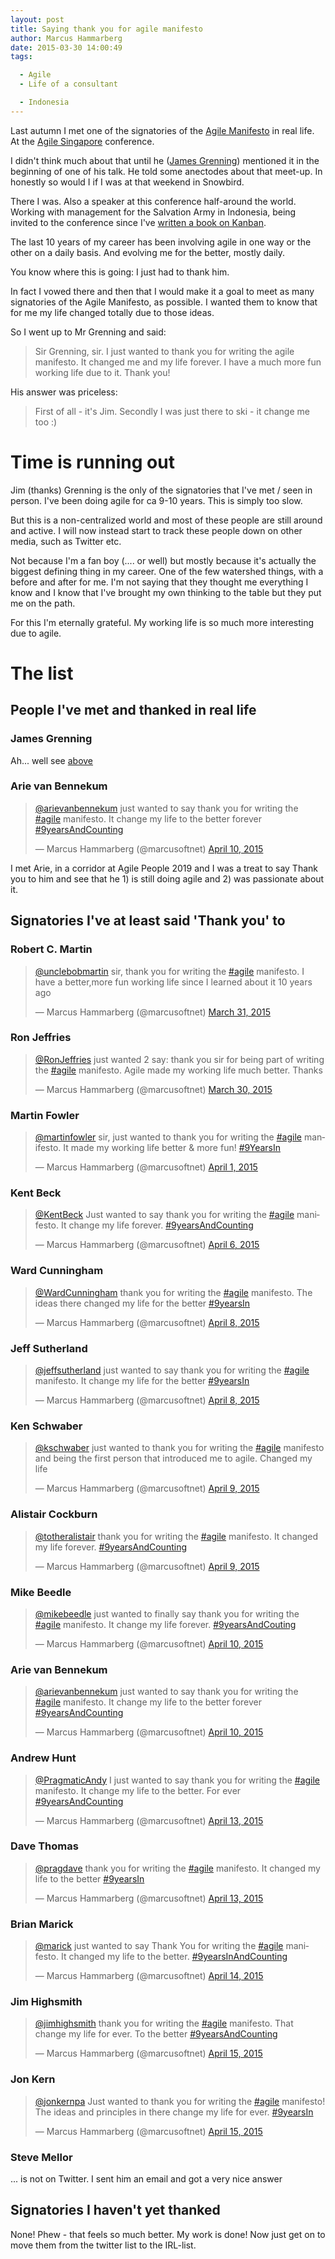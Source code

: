 ```yaml
---
layout: post
title: Saying thank you for agile manifesto
author: Marcus Hammarberg
date: 2015-03-30 14:00:49
tags:

  - Agile
  - Life of a consultant

  - Indonesia
---
```


Last autumn I met one of the signatories of the [Agile Manifesto](http://agilemanifesto.org) in real life. At the [Agile Singapore](http://2014.agilesingapore.org/) conference.

I didn't think much about that until he ([James Grenning](http://www.renaissancesoftware.net/blog/)) mentioned it in the beginning of one of his talk. He told some anectodes about that meet-up. In honestly so would I if I was at that weekend in Snowbird.

There I was. Also a speaker at this conference half-around the world. Working with management for the Salvation Army in Indonesia, being invited to the conference since I've [written a book on Kanban](http://www.amazon.com/Kanban-Action-Marcus-Hammarberg/dp/1617291056/).

The last 10 years of my career has been involving agile in one way or the other on a daily basis. And evolving me for the better, mostly daily.

You know where this is going: I just had to thank him.
<!-- excerpt-end -->

In fact I vowed there and then that I would make it a goal to meet as many signatories of the Agile Manifesto, as possible. I wanted them to know that for me my life changed totally due to those ideas.

So I went up to Mr Grenning and said:

<blockquote>Sir Grenning, sir. I just wanted to thank you for writing the agile manifesto. It changed me and my life forever. I have a much more fun working life due to it. Thank you!</blockquote>

His answer was priceless:

<blockquote>First of all - it's Jim. Secondly I was just there to ski - it change me too :)</blockquote>

# Time is running out
Jim (thanks) Grenning is the only of the signatories that I've met / seen in person. I've been doing agile for ca 9-10 years. This is simply too slow.

But this is a non-centralized world and most of these people are still around and active. I will now instead start to track these people down on other media, such as Twitter etc.

Not because I'm a fan boy (.... or well) but mostly because it's actually the biggest defining thing in my career. One of the few watershed things, with a before and after for me. I'm not saying that they thought me everything I know and I know that I've brought my own thinking to the table but they put me on the path.


For this I'm eternally grateful. My working life is so much more interesting due to agile.

# The list

## People I've met and thanked in real life

### James Grenning

Ah... well see [above](http://www.marcusoft.net/2015/03/saying-thank-you-for-agile-manifesto.html)


### Arie van Bennekum
<blockquote class="twitter-tweet" lang="en"><p><a href="https://twitter.com/arievanbennekum">@arievanbennekum</a> just wanted to say thank you for writing the <a href="https://twitter.com/hashtag/agile?src=hash">#agile</a> manifesto. It change my life to the better forever <a href="https://twitter.com/hashtag/9yearsAndCounting?src=hash">#9yearsAndCounting</a></p>&mdash; Marcus Hammarberg (@marcusoftnet) <a href="https://twitter.com/marcusoftnet/status/586368020269809664">April 10, 2015</a></blockquote>

I met Arie, in a corridor at Agile People 2019 and I was a treat to say Thank you to him and see that he 1) is still doing agile and 2) was passionate about it.

## Signatories I've at least said 'Thank you' to

### Robert C. Martin
<blockquote class="twitter-tweet" lang="en"><p><a href="https://twitter.com/unclebobmartin">@unclebobmartin</a> sir, thank you for writing the <a href="https://twitter.com/hashtag/agile?src=hash">#agile</a> manifesto. I have a better,more fun working life since I learned about it 10 years ago</p>&mdash; Marcus Hammarberg (@marcusoftnet) <a href="https://twitter.com/marcusoftnet/status/582720783723548672">March 31, 2015</a></blockquote>

### Ron Jeffries
<blockquote class="twitter-tweet" lang="en"><p><a href="https://twitter.com/RonJeffries">@RonJeffries</a> just wanted 2 say: thank you sir for being part of writing the <a href="https://twitter.com/hashtag/agile?src=hash">#agile</a> manifesto. Agile made my working life much better. Thanks</p>&mdash; Marcus Hammarberg (@marcusoftnet) <a href="https://twitter.com/marcusoftnet/status/582494451643211777">March 30, 2015</a></blockquote>

### Martin Fowler
<blockquote class="twitter-tweet" lang="en"><p><a href="https://twitter.com/martinfowler">@martinfowler</a> sir, just wanted to thank you for writing the <a href="https://twitter.com/hashtag/agile?src=hash">#agile</a> manifesto. It made my working life better &amp; more fun! <a href="https://twitter.com/hashtag/9YearsIn?src=hash">#9YearsIn</a></p>&mdash; Marcus Hammarberg (@marcusoftnet) <a href="https://twitter.com/marcusoftnet/status/583159228300271616">April 1, 2015</a></blockquote>

### Kent Beck
<blockquote class="twitter-tweet" lang="en"><p><a href="https://twitter.com/KentBeck">@KentBeck</a> Just wanted to say thank you for writing the <a href="https://twitter.com/hashtag/agile?src=hash">#agile</a> manifesto. It change my life forever. <a href="https://twitter.com/hashtag/9yearsAndCounting?src=hash">#9yearsAndCounting</a></p>&mdash; Marcus Hammarberg (@marcusoftnet) <a href="https://twitter.com/marcusoftnet/status/584899098664280064">April 6, 2015</a></blockquote>

### Ward Cunningham
<blockquote class="twitter-tweet" lang="en"><p><a href="https://twitter.com/WardCunningham">@WardCunningham</a> thank you for writing the <a href="https://twitter.com/hashtag/agile?src=hash">#agile</a> manifesto. The ideas there changed my life for the better <a href="https://twitter.com/hashtag/9yearsIn?src=hash">#9yearsIn</a></p>&mdash; Marcus Hammarberg (@marcusoftnet) <a href="https://twitter.com/marcusoftnet/status/585623644761677824">April 8, 2015</a></blockquote>

### Jeff Sutherland
<blockquote class="twitter-tweet" lang="en"><p><a href="https://twitter.com/jeffsutherland">@jeffsutherland</a> just wanted to say thank you for writing the <a href="https://twitter.com/hashtag/agile?src=hash">#agile</a> manifesto. It change my life for the better <a href="https://twitter.com/hashtag/9yearsIn?src=hash">#9yearsIn</a></p>&mdash; Marcus Hammarberg (@marcusoftnet) <a href="https://twitter.com/marcusoftnet/status/585623965399384068">April 8, 2015</a></blockquote>

### Ken Schwaber
<blockquote class="twitter-tweet" lang="en"><p><a href="https://twitter.com/kschwaber">@kschwaber</a> just wanted to thank you for writing the <a href="https://twitter.com/hashtag/agile?src=hash">#agile</a> manifesto and being the first person that introduced me to agile. Changed my life</p>&mdash; Marcus Hammarberg (@marcusoftnet) <a href="https://twitter.com/marcusoftnet/status/586091497730244608">April 9, 2015</a></blockquote>

### Alistair Cockburn
<blockquote class="twitter-tweet" lang="en"><p><a href="https://twitter.com/TotherAlistair">@totheralistair</a> thank you for writing the <a href="https://twitter.com/hashtag/agile?src=hash">#agile</a> manifesto. It changed my life forever. <a href="https://twitter.com/hashtag/9yearsAndCounting?src=hash">#9yearsAndCounting</a></p>&mdash; Marcus Hammarberg (@marcusoftnet) <a href="https://twitter.com/marcusoftnet/status/586092020436967425">April 9, 2015</a></blockquote>

### Mike Beedle
<blockquote class="twitter-tweet" lang="en"><p><a href="https://twitter.com/mikebeedle">@mikebeedle</a> just wanted to finally say thank you for writing the <a href="https://twitter.com/hashtag/agile?src=hash">#agile</a> manifesto. It change my life forever. <a href="https://twitter.com/hashtag/9yearsAndCouting?src=hash">#9yearsAndCouting</a></p>&mdash; Marcus Hammarberg (@marcusoftnet) <a href="https://twitter.com/marcusoftnet/status/586367589384765440">April 10, 2015</a></blockquote>

### Arie van Bennekum
<blockquote class="twitter-tweet" lang="en"><p><a href="https://twitter.com/arievanbennekum">@arievanbennekum</a> just wanted to say thank you for writing the <a href="https://twitter.com/hashtag/agile?src=hash">#agile</a> manifesto. It change my life to the better forever <a href="https://twitter.com/hashtag/9yearsAndCounting?src=hash">#9yearsAndCounting</a></p>&mdash; Marcus Hammarberg (@marcusoftnet) <a href="https://twitter.com/marcusoftnet/status/586368020269809664">April 10, 2015</a></blockquote>

### Andrew Hunt
<blockquote class="twitter-tweet" lang="en"><p><a href="https://twitter.com/PragmaticAndy">@PragmaticAndy</a> I just wanted to say thank you for writing the <a href="https://twitter.com/hashtag/agile?src=hash">#agile</a> manifesto. It change my life to the better. For ever <a href="https://twitter.com/hashtag/9yearsAndCounting?src=hash">#9yearsAndCounting</a></p>&mdash; Marcus Hammarberg (@marcusoftnet) <a href="https://twitter.com/marcusoftnet/status/587501313132335104">April 13, 2015</a></blockquote>

### Dave Thomas
<blockquote class="twitter-tweet" lang="en"><p><a href="https://twitter.com/pragdave">@pragdave</a> thank you for writing the <a href="https://twitter.com/hashtag/agile?src=hash">#agile</a> manifesto. It changed my life to the better <a href="https://twitter.com/hashtag/9yearsIn?src=hash">#9yearsIn</a></p>&mdash; Marcus Hammarberg (@marcusoftnet) <a href="https://twitter.com/marcusoftnet/status/587501793069764608">April 13, 2015</a></blockquote>

### Brian Marick
<blockquote class="twitter-tweet" lang="en"><p><a href="https://twitter.com/marick">@marick</a> just wanted to say Thank You for writing the <a href="https://twitter.com/hashtag/agile?src=hash">#agile</a> manifesto. It changed my life to the better. <a href="https://twitter.com/hashtag/9yearsInAndCounting?src=hash">#9yearsInAndCounting</a></p>&mdash; Marcus Hammarberg (@marcusoftnet) <a href="https://twitter.com/marcusoftnet/status/587872931994144768">April 14, 2015</a></blockquote>

### Jim Highsmith
<blockquote class="twitter-tweet" lang="en"><p><a href="https://twitter.com/jimhighsmith">@jimhighsmith</a> thank you for writing the <a href="https://twitter.com/hashtag/agile?src=hash">#agile</a> manifesto. That change my life for ever. To the better <a href="https://twitter.com/hashtag/9yearsAndCounting?src=hash">#9yearsAndCounting</a></p>&mdash; Marcus Hammarberg (@marcusoftnet) <a href="https://twitter.com/marcusoftnet/status/588157072979714050">April 15, 2015</a></blockquote>

### Jon Kern
<blockquote class="twitter-tweet" data-partner="tweetdeck"><p><a href="https://twitter.com/JonKernPA">@jonkernpa</a> Just wanted to thank you for writing the <a href="https://twitter.com/hashtag/agile?src=hash">#agile</a> manifesto! The ideas and principles in there change my life for ever. <a href="https://twitter.com/hashtag/9yearsIn?src=hash">#9yearsIn</a></p>&mdash; Marcus Hammarberg (@marcusoftnet) <a href="https://twitter.com/marcusoftnet/status/588156934894833665">April 15, 2015</a></blockquote>

<script async src="//platform.twitter.com/widgets.js" charset="utf-8"></script>

### Steve Mellor
... is not on Twitter. I sent him an email and got a very nice answer

## Signatories I haven't yet thanked
None! Phew - that feels so much better. My work is done! Now just get on to move them from the twitter list to the IRL-list.